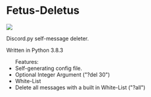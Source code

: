 # Fetus-Deletus

<img src="https://noto.cf/fd21.png">

Discord.py self-message deleter.

Written in Python 3.8.3

<ul>Features:
  <li>Self-generating config file.</li>
  <li>Optional Integer Argument ("?del 30")</li>
  <li>White-List</li>
  <li>Delete all messages with a built in White-List ("?all")</li>
</ul>

